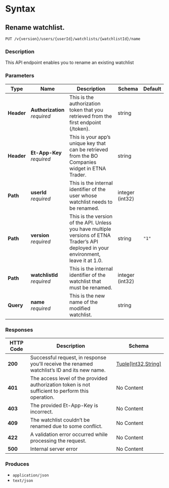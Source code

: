 # Syntax

## Rename watchlist.

```
PUT /v{version}/users/{userId}/watchlists/{watchlistId}/name
```

### Description

This API endpoint enables you to rename an existing watchlist

### Parameters

| Type       | Name                                                         | Description                                                                                                                           | Schema          | Default |
| ---------- | ------------------------------------------------------------ | ------------------------------------------------------------------------------------------------------------------------------------- | --------------- | ------- |
| **Header** | <p><strong>Authorization</strong>  <br><em>required</em></p> | This is the authorization token that you retrieved from the first endpoint (/token).                                                  | string          |         |
| **Header** | <p><strong>Et-App-Key</strong>  <br><em>required</em></p>    | This is your app’s unique key that can be retrieved from the BO Companies widget in ETNA Trader.                                      | string          |         |
| **Path**   | <p><strong>userId</strong>  <br><em>required</em></p>        | This is the internal identifier of the user whose watchlist needs to be renamed.                                                      | integer (int32) |         |
| **Path**   | <p><strong>version</strong>  <br><em>required</em></p>       | This is the version of the API. Unless you have multiple versions of ETNA Trader’s API deployed in your environment, leave it at 1.0. | string          | `"1"`   |
| **Path**   | <p><strong>watchlistId</strong>  <br><em>required</em></p>   | This is the internal identifier of the watchlist that must be renamed.                                                                | integer (int32) |         |
| **Query**  | <p><strong>name</strong>  <br><em>required</em></p>          | This is the new name of the modified watchlist.                                                                                       | string          |         |

### Responses

| HTTP Code | Description                                                                                       | Schema                                                                       |
| --------- | ------------------------------------------------------------------------------------------------- | ---------------------------------------------------------------------------- |
| **200**   | Successful request, in response you’ll receive the renamed watchlist’s ID and its new name.       | [Tuple\[Int32,String\]](watchlists\_editwatchlistname.md#tuple-int32-string) |
| **401**   | The access level of the provided authorization token is not sufficient to perform this operation. | No Content                                                                   |
| **403**   | The provided Et-App-Key is incorrect.                                                             | No Content                                                                   |
| **409**   | The watchlist couldn’t be renamed due to some conflict.                                           | No Content                                                                   |
| **422**   | A validation error occurred while processing the request.                                         | No Content                                                                   |
| **500**   | Internal server error                                                                             | No Content                                                                   |

### Produces

* `application/json`
* `text/json`
